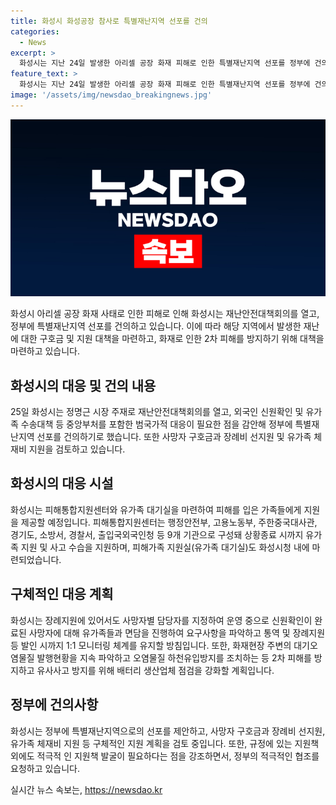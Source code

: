```yaml
---
title: 화성시 화성공장 참사로 특별재난지역 선포를 건의
categories:
  - News
excerpt: >
  화성시는 지난 24일 발생한 아리셀 공장 화재 피해로 인한 특별재난지역 선포를 정부에 건의하고, 피해통합지원센터 및 유가족 대기실을 마련했다. 외국인 희생자 신원파악을 포함한 중앙부처를 포함한 범국가적 대응이 필요하다는 점을 감안, 사망자 구호금과 장례비 선지원, 유가족 체재비 지원을 검토 중이며, 장례지원에도 적극적인 지원책을 모색 중이다. 또한 화재현장 주변 대기오염물질 발행현황을 파악하고 유사사고 방지를 위해 배터리 생산업체 점검을 강화할 계획이다. (출처: 이데일리)
feature_text: >
  화성시는 지난 24일 발생한 아리셀 공장 화재 피해로 인한 특별재난지역 선포를 정부에 건의하고, 피해통합지원센터 및 유가족 대기실을 마련했다. 외국인 희생자 신원파악을 포함한 중앙부처를 포함한 범국가적 대응이 필요하다는 점을 감안, 사망자 구호금과 장례비 선지원, 유가족 체재비 지원을 검토 중이며, 장례지원에도 적극적인 지원책을 모색 중이다. 또한 화재현장 주변 대기오염물질 발행현황을 파악하고 유사사고 방지를 위해 배터리 생산업체 점검을 강화할 계획이다. (출처: 이데일리)
image: '/assets/img/newsdao_breakingnews.jpg'
---
```


<p><img src="/assets/img/newsdao_breakingnews.jpg" alt="implanttips 속보" /></p>

<p>화성시 아리셀 공장 화재 사태로 인한 피해로 인해 화성시는 재난안전대책회의를 열고, 정부에 특별재난지역 선포를 건의하고 있습니다. 이에 따라 해당 지역에서 발생한 재난에 대한 구호금 및 지원 대책을 마련하고, 화재로 인한 2차 피해를 방지하기 위해 대책을 마련하고 있습니다.</p>

<h2 data-ke-size="size26">화성시의 대응 및 건의 내용</h2>

<p data-ke-size="size16">25일 화성시는 정명근 시장 주재로 재난안전대책회의를 열고, 외국인 신원확인 및 유가족 수송대책 등 중앙부처를 포함한 범국가적 대응이 필요한 점을 감안해 정부에 특별재난지역 선포를 건의하기로 했습니다. 또한 사망자 구호금과 장례비 선지원 및 유가족 체재비 지원을 검토하고 있습니다.</p>

<h2 data-ke-size="size26">화성시의 대응 시설</h2>

<p data-ke-size="size16">화성시는 피해통합지원센터와 유가족 대기실을 마련하여 피해를 입은 가족들에게 지원을 제공할 예정입니다. 피해통합지원센터는 행정안전부, 고용노동부, 주한중국대사관, 경기도, 소방서, 경찰서, 출입국외국인청 등 9개 기관으로 구성돼 상황종료 시까지 유가족 지원 및 사고 수습을 지원하며, 피해가족 지원실(유가족 대기실)도 화성시청 내에 마련되었습니다.</p>

<h2 data-ke-size="size26">구체적인 대응 계획</h2>

<p data-ke-size="size16">화성시는 장례지원에 있어서도 사망자별 담당자를 지정하여 운영 중으로 신원확인이 완료된 사망자에 대해 유가족들과 면담을 진행하여 요구사항을 파악하고 통역 및 장례지원 등 발인 시까지 1:1 모니터링 체계를 유지할 방침입니다. 또한, 화재현장 주변의 대기오염물질 발행현황을 지속 파악하고 오염물질 하천유입방지를 조치하는 등 2차 피해를 방지하고 유사사고 방지를 위해 배터리 생산업체 점검을 강화할 계획입니다.</p>

<h2 data-ke-size="size26">정부에 건의사항</h2>

<p data-ke-size="size16">화성시는 정부에 특별재난지역으로의 선포를 제안하고, 사망자 구호금과 장례비 선지원, 유가족 체재비 지원 등 구체적인 지원 계획을 검토 중입니다. 또한, 규정에 있는 지원책 외에도 적극적 인 지원책 발굴이 필요하다는 점을 강조하면서, 정부의 적극적인 협조를 요청하고 있습니다.</p>
실시간 뉴스 속보는, <a href="https://newsdao.kr" rel="dofollow">https://newsdao.kr</a>


